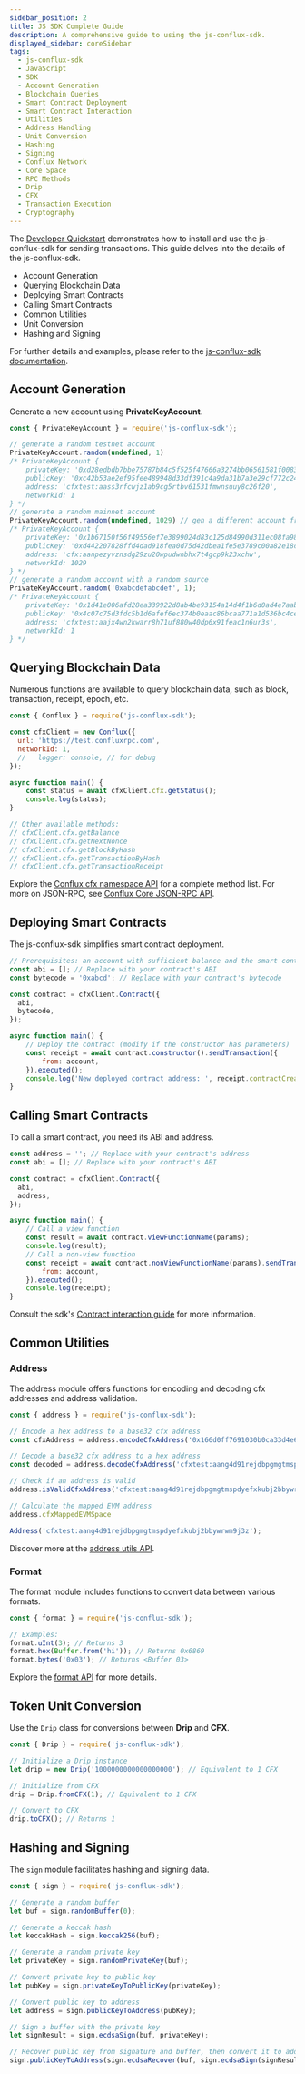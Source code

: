 ```yaml
---
sidebar_position: 2
title: JS SDK Complete Guide
description: A comprehensive guide to using the js-conflux-sdk.
displayed_sidebar: coreSidebar
tags:
  - js-conflux-sdk
  - JavaScript
  - SDK
  - Account Generation
  - Blockchain Queries
  - Smart Contract Deployment
  - Smart Contract Interaction
  - Utilities
  - Address Handling
  - Unit Conversion
  - Hashing
  - Signing
  - Conflux Network
  - Core Space
  - RPC Methods
  - Drip
  - CFX
  - Transaction Execution
  - Cryptography
---
```


The [Developer Quickstart](../core-developer-quickstart.md) demonstrates how to install and use the js-conflux-sdk for sending transactions. This guide delves into the details of the js-conflux-sdk.

- Account Generation
- Querying Blockchain Data
- Deploying Smart Contracts
- Calling Smart Contracts
- Common Utilities
- Unit Conversion
- Hashing and Signing

For further details and examples, please refer to the [js-conflux-sdk documentation](https://confluxnetwork.gitbook.io/js-conflux-sdk).

## Account Generation

Generate a new account using **PrivateKeyAccount**.

```javascript
const { PrivateKeyAccount } = require('js-conflux-sdk');

// generate a random testnet account
PrivateKeyAccount.random(undefined, 1)
/* PrivateKeyAccount {
    privateKey: '0xd28edbdb7bbe75787b84c5f525f47666a3274bb06561581f00839645f3c26f66',
    publicKey: '0xc42b53ae2ef95fee489948d33df391c4a9da31b7a3e29cf772c24eb42f74e94ab3bfe00bf29a239c17786a5b921853b7c5344d36694db43aa849e401f91566a5',
    address: 'cfxtest:aass3rfcwjz1ab9cg5rtbv61531fmwnsuuy8c26f20',
    networkId: 1
} */
// generate a random mainnet account
PrivateKeyAccount.random(undefined, 1029) // gen a different account from above
/* PrivateKeyAccount {
    privateKey: '0x1b67150f56f49556ef7e3899024d83c125d84990d311ec08fa98aa1433bc0f53',
    publicKey: '0xd442207828ffd4dad918fea0d75d42dbea1fe5e3789c00a82e18ce8229714eae3f70b12f2f1abd795ad3e5c52a5a597289eb5096548438c233431f498b47b9a6',
    address: 'cfx:aanpezyvznsdg29zu20wpudwnbhx7t4gcp9k23xchw',
    networkId: 1029
} */
// generate a random account with a random source
PrivateKeyAccount.random('0xabcdefabcdef', 1);
/* PrivateKeyAccount {
    privateKey: '0x1d41e006afd28ea339922d8ab4be93154a14d4f1b6d0ad4e7aabf807e7536a5f',
    publicKey: '0x4c07c75d3fdc5b1d6afef6ec374b0eaac86bcaa771a1d536bc4ce6f111b1c60e414b370e4cf31bf7770ae6818a3518c485398a43857d9053153f6eb4f5644a90',
    address: 'cfxtest:aajx4wn2kwarr8h71uf880w40dp6x91feac1n6ur3s',
    networkId: 1
} */
```

## Querying Blockchain Data

Numerous functions are available to query blockchain data, such as block, transaction, receipt, epoch, etc.

```javascript
const { Conflux } = require('js-conflux-sdk');

const cfxClient = new Conflux({
  url: 'https://test.confluxrpc.com',
  networkId: 1,
  //   logger: console, // for debug
});

async function main() {
    const status = await cfxClient.cfx.getStatus();
    console.log(status);
}

// Other available methods:
// cfxClient.cfx.getBalance
// cfxClient.cfx.getNextNonce
// cfxClient.cfx.getBlockByHash
// cfxClient.cfx.getTransactionByHash
// cfxClient.cfx.getTransactionReceipt
```

Explore the [Conflux cfx namespace API](https://github.com/Conflux-Chain/js-conflux-sdk/blob/v2/docs/api/Conflux.md) for a complete method list. For more on JSON-RPC, see [Conflux Core JSON-RPC API](../build/json-rpc/).

## Deploying Smart Contracts

The js-conflux-sdk simplifies smart contract deployment.

```javascript
// Prerequisites: an account with sufficient balance and the smart contract's bytecode and ABI from solc or hardhat
const abi = []; // Replace with your contract's ABI
const bytecode = '0xabcd'; // Replace with your contract's bytecode

const contract = cfxClient.Contract({
  abi,
  bytecode,
});

async function main() {
    // Deploy the contract (modify if the constructor has parameters)
    const receipt = await contract.constructor().sendTransaction({
        from: account,
    }).executed();
    console.log('New deployed contract address: ', receipt.contractCreated);
}
```

## Calling Smart Contracts

To call a smart contract, you need its ABI and address.

```javascript
const address = ''; // Replace with your contract's address
const abi = []; // Replace with your contract's ABI

const contract = cfxClient.Contract({
  abi,
  address,
});

async function main() {
    // Call a view function
    const result = await contract.viewFunctionName(params);
    console.log(result);
    // Call a non-view function
    const receipt = await contract.nonViewFunctionName(params).sendTransaction({
        from: account,
    }).executed();
    console.log(receipt);
}
```

Consult the sdk's [Contract interaction guide](https://confluxnetwork.gitbook.io/js-conflux-sdk/docs/interact_with_contract) for more information.

## Common Utilities

### Address

The address module offers functions for encoding and decoding cfx addresses and address validation.

```javascript
const { address } = require('js-conflux-sdk');

// Encode a hex address to a base32 cfx address
const cfxAddress = address.encodeCfxAddress('0x166d0ff7691030b0ca33d4e60e842cd300a3010d', 1);

// Decode a base32 cfx address to a hex address
const decoded = address.decodeCfxAddress('cfxtest:aang4d91rejdbpgmgtmspdyefxkubj2bbywrwm9j3z');

// Check if an address is valid
address.isValidCfxAddress('cfxtest:aang4d91rejdbpgmgtmspdyefxkubj2bbywrwm9j3z'); // Returns true

// Calculate the mapped EVM address
address.cfxMappedEVMSpace

Address('cfxtest:aang4d91rejdbpgmgtmspdyefxkubj2bbywrwm9j3z');
```

Discover more at the [address utils API](https://github.com/Conflux-Chain/js-conflux-sdk/blob/v2/docs/api/util/address.md).

### Format

The format module includes functions to convert data between various formats.

```javascript
const { format } = require('js-conflux-sdk');

// Examples:
format.uInt(3); // Returns 3
format.hex(Buffer.from('hi')); // Returns 0x6869
format.bytes('0x03'); // Returns <Buffer 03>
```

Explore the [format API](https://github.com/Conflux-Chain/js-conflux-sdk/blob/v2/docs/api/util/format.md) for more details.

## Token Unit Conversion

Use the `Drip` class for conversions between **Drip** and **CFX**.

```javascript
const { Drip } = require('js-conflux-sdk');

// Initialize a Drip instance
let drip = new Drip('1000000000000000000'); // Equivalent to 1 CFX

// Initialize from CFX
drip = Drip.fromCFX(1); // Equivalent to 1 CFX

// Convert to CFX
drip.toCFX(); // Returns 1
```

## Hashing and Signing

The `sign` module facilitates hashing and signing data.

```js
const { sign } = require('js-conflux-sdk');

// Generate a random buffer
let buf = sign.randomBuffer(0);

// Generate a keccak hash
let keccakHash = sign.keccak256(buf);

// Generate a random private key
let privateKey = sign.randomPrivateKey(buf);

// Convert private key to public key
let pubKey = sign.privateKeyToPublicKey(privateKey);

// Convert public key to address
let address = sign.publicKeyToAddress(pubKey);

// Sign a buffer with the private key
let signResult = sign.ecdsaSign(buf, privateKey);

// Recover public key from signature and buffer, then convert it to address
sign.publicKeyToAddress(sign.ecdsaRecover(buf, sign.ecdsaSign(signResult, privateKey)))
```
